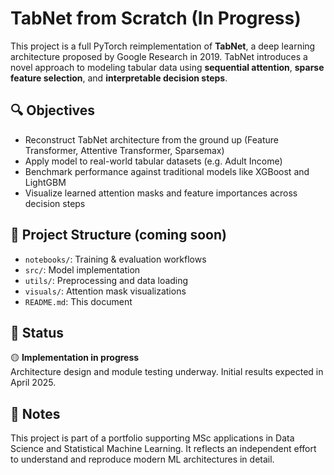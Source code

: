 
# TabNet from Scratch (In Progress)

This project is a full PyTorch reimplementation of **TabNet**, a deep learning architecture proposed by Google Research in 2019. TabNet introduces a novel approach to modeling tabular data using **sequential attention**, **sparse feature selection**, and **interpretable decision steps**.

## 🔍 Objectives

- Reconstruct TabNet architecture from the ground up (Feature Transformer, Attentive Transformer, Sparsemax)
- Apply model to real-world tabular datasets (e.g. Adult Income)
- Benchmark performance against traditional models like XGBoost and LightGBM
- Visualize learned attention masks and feature importances across decision steps

## 📁 Project Structure (coming soon)

- `notebooks/`: Training & evaluation workflows
- `src/`: Model implementation
- `utils/`: Preprocessing and data loading
- `visuals/`: Attention mask visualizations
- `README.md`: This document

## 🧠 Status

🟡 **Implementation in progress**  
Architecture design and module testing underway. Initial results expected in April 2025.

## 📌 Notes

This project is part of a portfolio supporting MSc applications in Data Science and Statistical Machine Learning. It reflects an independent effort to understand and reproduce modern ML architectures in detail.

